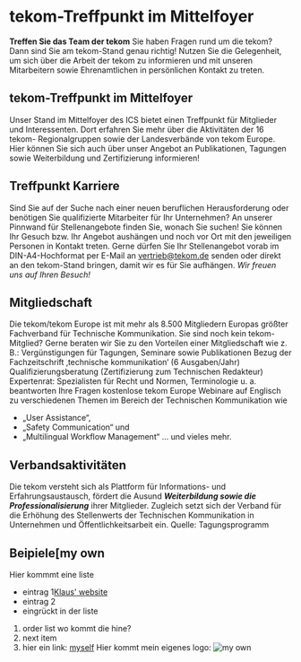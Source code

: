 # tekom-Treffpunkt im Mittelfoyer
**Treffen Sie das Team der tekom** 
Sie haben Fragen rund um die tekom? Dann sind Sie am tekom-Stand genau
richtig! Nutzen Sie die Gelegenheit, um sich über die Arbeit der tekom zu
informieren und mit unseren Mitarbeitern sowie Ehrenamtlichen in persönlichen
Kontakt zu treten.
## tekom-Treffpunkt im Mittelfoyer
Unser Stand im Mittelfoyer des ICS bietet einen
Treffpunkt für Mitglieder und Interessenten. Dort
erfahren Sie mehr über die Aktivitäten der 16 tekom-
Regionalgruppen sowie der Landesverbände
von tekom Europe.
Hier können Sie sich auch über unser Angebot
an Publikationen, Tagungen sowie Weiterbildung
und Zertifizierung informieren!
## Treffpunkt Karriere
Sind Sie auf der Suche nach einer neuen
beruflichen Herausforderung oder benötigen
Sie qualifizierte Mitarbeiter für Ihr Unternehmen?
An unserer Pinnwand für Stellenangebote
finden Sie, wonach Sie suchen! Sie können
Ihr Gesuch bzw. Ihr Angebot aushängen und
noch vor Ort mit den jeweiligen Personen
in Kontakt treten.
Gerne dürfen Sie Ihr Stellenangebot
vorab im DIN-A4-Hochformat per E-Mail
an vertrieb@tekom.de senden oder
direkt an den tekom-Stand bringen,
damit wir es für Sie aufhängen.
_Wir freuen uns auf Ihren Besuch!_
## Mitgliedschaft
Die tekom/tekom Europe ist mit mehr als 8.500 Mitgliedern Europas größter Fachverband
für Technische Kommunikation. Sie sind noch kein tekom-Mitglied?
Gerne beraten wir Sie zu den Vorteilen einer Mitgliedschaft wie z. B.:
Vergünstigungen für Tagungen, Seminare sowie Publikationen
Bezug der Fachzeitschrift ‚technische kommunikation‘ (6 Ausgaben/Jahr)
Qualifizierungsberatung (Zertifizierung zum Technischen Redakteur)
Expertenrat: Spezialisten für Recht und Normen, Terminologie u. a. beantworten Ihre Fragen
kostenlose tekom Europe Webinare auf Englisch zu verschiedenen Themen im Bereich 
der Technischen Kommunikation wie 
* „User Assistance“, 
* „Safety Communication“ und 
* „Multilingual Workflow Management“
... und vieles mehr.
## Verbandsaktivitäten
Die tekom versteht sich als Plattform für Informations-
und Erfahrungsaustausch, fördert die Ausund
**_Weiterbildung sowie die Professionalisierung_**
ihrer Mitglieder. Zugleich setzt sich der Verband
für die Erhöhung des Stellenwerts der Technischen
Kommunikation in Unternehmen und Öffentlichkeitsarbeit ein.
Quelle: Tagungsprogramm
## Beipiele[my own
Hier kommmt eine liste
* eintrag 1[Klaus' website](http://www.daube.ch/z_designs/ddd_logo.gif/)
* eintrag 2
 * eingrückt in der liste
 1. order list wo kommt die hine?
 2. next item
 3. hier ein link: [myself](http://daube.ch/)
Hier kommt mein eigenes logo: ![my own](http://www.daube.ch/z_designs/ddd_logo.gif)
